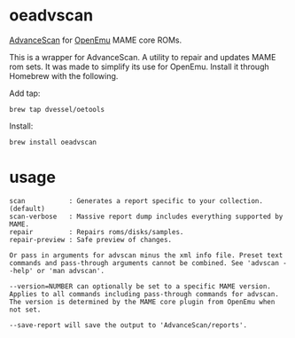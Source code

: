 # oeadvscan
[AdvanceScan](https://github.com/amadvance/advancescan) for [OpenEmu](http://openemu.org) MAME core ROMs.

This is a wrapper for AdvanceScan. A utility to repair and updates MAME rom sets. It was made to simplify its use for OpenEmu. Install it through Homebrew with the following.

Add tap:

    brew tap dvessel/oetools

Install:

    brew install oeadvscan

# usage
    scan           : Generates a report specific to your collection. (default)
    scan-verbose   : Massive report dump includes everything supported by MAME.
    repair         : Repairs roms/disks/samples.
    repair-preview : Safe preview of changes.

    Or pass in arguments for advscan minus the xml info file. Preset text commands and pass-through arguments cannot be combined. See 'advscan --help' or 'man advscan'.

    --version=NUMBER can optionally be set to a specific MAME version. Applies to all commands including pass-through commands for advscan. The version is determined by the MAME core plugin from OpenEmu when not set.

    --save-report will save the output to 'AdvanceScan/reports'.

